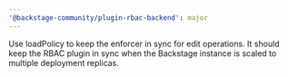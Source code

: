 ```yaml
---
'@backstage-community/plugin-rbac-backend': major
---
```


Use loadPolicy to keep the enforcer in sync for edit operations. It should keep the RBAC plugin in sync when the Backstage instance is scaled to multiple deployment replicas.
